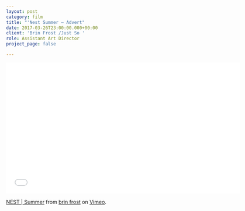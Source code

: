 ```yaml
---
layout: post
category: film
title: "'Nest Summer — Advert"
date: 2017-03-26T23:00:00.000+00:00
client: 'Brin Frost /Just So '
role: Assistant Art Director
project_page: false

---
```

<iframe src="[https://player.vimeo.com/video/283483483](https://player.vimeo.com/video/283483483 "https://player.vimeo.com/video/283483483")" width="640" height="360" frameborder="0" allow="autoplay; fullscreen" allowfullscreen></iframe>

<p><a href="[https://vimeo.com/283483483](https://vimeo.com/283483483 "https://vimeo.com/283483483")">NEST | Summer</a> from <a href="[https://vimeo.com/user9839584](https://vimeo.com/user9839584 "https://vimeo.com/user9839584")">brin frost</a> on <a href="[https://vimeo.com](https://vimeo.com "https://vimeo.com")">Vimeo</a>.</p>